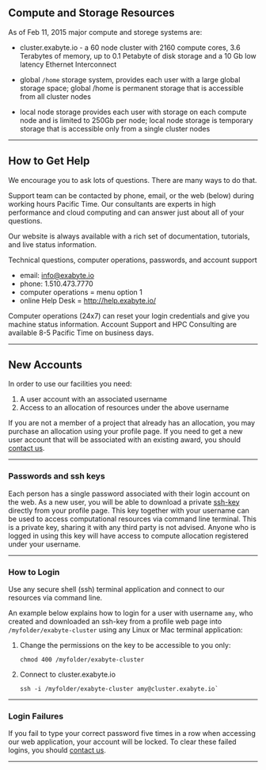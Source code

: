## Compute and Storage Resources

As of Feb 11, 2015 major compute and storege systems are:

- cluster.exabyte.io - a 60 node cluster with 2160 compute cores, 3.6 Terabytes of memory, up to 0.1 Petabyte of disk storage and a 10 Gb low latency Ethernet Interconnect

- global `/home` storage system, provides each user with a large global storage space; global /home is permanent storage that is accessible from all cluster nodes

- local node storage provides each user with storage on each compute node and is limited to 250Gb per node; local node storage is temporary storage that is accessible only from a single cluster nodes

---

## How to Get Help

We encourage you to ask lots of questions. There are many ways to do that.

Support team can be contacted by phone, email, or the web (below) during working hours Pacific Time. Our consultants are experts in high performance and cloud computing and can answer just about all of your questions.

Our website is always available with a rich set of documentation, tutorials, and live status information.

Technical questions, computer operations, passwords, and account support

- email: info@exabyte.io
- phone: 1.510.473.7770
- computer operations = menu option 1
- online Help Desk = http://help.exabyte.io/

Computer operations (24x7) can reset your login credentials and give you machine status information. Account Support and HPC Consulting are available 8-5 Pacific Time on business days.

---

## New Accounts

In order to use our facilities you need:

1. A user account with an associated username
2. Access to an allocation of resources under the above username

If you are not a member of a project that already has an allocation, you may purchase an allocation using your profile page. If you need to get a new user account that will be associated with an existing award, you should [contact us](#how-to-get-help).

---

### Passwords and ssh keys

Each person has a single password associated with their login account on the web. As a new user, you will be able to download a private [ssh-key](https://wiki.archlinux.org/index.php/SSH_keys) directly from your profile page. This key together with your username can be used to access computational resources via command line terminal. This is a private key, sharing it with any third party is not advised. Anyone who is logged in using this key will have access to compute allocation registered under your username.

<!-- TODO: add gif images showing how to get started -->

---

### How to Login

Use any secure shell (ssh) terminal application and connect to our resources via command line.

An example below explains how to login for a user with username `amy`, who created and downloaded an ssh-key from a profile web page into `/myfolder/exabyte-cluster` using any Linux or Mac terminal application:

1. Change the permissions on the key to be accessible to you only:

    ```
    chmod 400 /myfolder/exabyte-cluster
    ```

2. Connect to cluster.exabyte.io

    ```
    ssh -i /myfolder/exabyte-cluster amy@cluster.exabyte.io`
    ```

---

### Login Failures

If you fail to type your correct password five times in a row when accessing our web application, your account will be locked.  To clear these failed logins, you should [contact us](#how-to-get-help).

---
